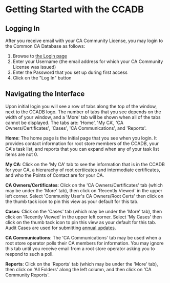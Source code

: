 # Getting Started with the CCADB #

## Logging In ##

After you receive email with your CA Community License, you may login to the
Common CA Database as follows:

1. Browse to [the Login page][CCADB-Login]
2. Enter your Username (the email address for which your CA Community License
   was issued)
3. Enter the Password that you set up during first access
4. Click on the "Log In" button

## Navigating the Interface ##

Upon initial login you will see a row of tabs along the top 
of the window, next to the CCADB logo. The number of tabs that you
see depends on the width of your window, and a 'More' tab will
be shown when all of the tabs cannot be displayed. The tabs are:
'Home', 'My CA', 'CA Owners/Certificates', 'Cases', 'CA Communications', 
and 'Reports'.

**Home**: The home page is the initial page that you see when you login.
It provides contact information for root store members of the CCADB,
your CA's task list, and reports that you can expand when any of your task list
items are not 0.

**My CA**: Click on the 'My CA' tab to see the information that is in the CCADB
for your CA, a hierarachy of root certiicates and intermediate certificates,
and who the Points of Contact are for your CA.

**CA Owners/Certificates**: Click on the 'CA Owners/Certificates' tab 
(which may be under the 'More' tab), then click on 'Recently Viewed' in 
the upper left corner. Select 'Community User's CA Owners/Root Certs'
then click on the thumb tack icon to pin this view as your default for this tab.

**Cases**: Click on the 'Cases' tab (which may be under the 'More' tab), then 
click on 'Recently Viewed' in the upper left corner. Select 'My Cases'
then click on the thumb tack icon to pin this view as your default for this tab.
Audit Cases are used for submitting [annual updates](updates).

**CA Communications**: The 'CA Communications' tab may be used when a root
store operator polls their CA members for information. You may ignore this tab
until you receive email from a root store operator asking you to respond to
such a poll.

**Reports**: Click on the 'Reports' tab (which may be under the 'More' tab), 
then click on 'All Folders' along the left column, and then click on 
'CA Community Reports'.

[CCADB-Login]: https://ccadb.force.com/


